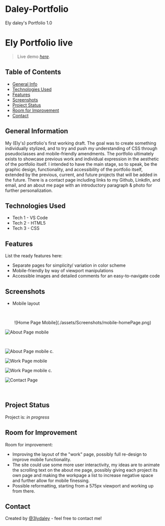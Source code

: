 # Daley-Portfolio
Ely daley's Portfolio 1.0

# Ely Portfolio live
> Live demo [_here_](https://3lydaley.github.io/Daley-Portfolio/). <!-- Project link here. -->

## Table of Contents
* [General Info](#general-information)
* [Technologies Used](#technologies-used)
* [Features](#features)
* [Screenshots](#screenshots)
* [Project Status](#project-status)
* [Room for Improvement](#room-for-improvement)
* [Contact](#contact)
<!-- * [License](#license) -->


## General Information
My (Ely's) portfolio's first working draft. The goal was to create something individually stylized, and to try and push my understanding of CSS 
through pseudoclasses and mobile-friendly amendments. The portfolio ultimately exists to showcase previous work and individual expression in the 
aesthetic of the portfolio itself. I intended to have the main stage, so to speak, be the graphic design, functionality, and accessibility of the portfolio itself, extended
by the previous, current, and future projects that will be added in the future. There is a contact page including links to my Github, LinkdIn, and email, and an about me page 
with an introductory paragraph & photo for further personalization.



## Technologies Used
- Tech 1 - VS Code
- Tech 2 - HTML5
- Tech 3 - CSS


## Features
List the ready features here:
- Separate pages for simplicity/ variation in color scheme
- Mobile-friendly by way of viewport manipulations 
- Accessible images and detailed comments for an easy-to-navigate code


## Screenshots
- Mobile layout 
<br/>
<p align="center">
![Home Page Mobile](./assets/Screenshots/mobile-homePage.png)

![About Page mobile](./assets/Screenshots/mobile-about-1.png) 

<br/>

![About Page mobile c.](./assets/Screenshots/mobile-about-2.png)

![Work Page mobile](./assets/Screenshots/mobile-work-1.png)
<br/>

![Work Page mobile c.](./assets/Screenshots/mobile-work-2.png)

![Contact Page](./assets/Screenshots/mobile-contact.png)

<br/>
</p>

## Project Status
Project is: _in progress_ 

## Room for Improvement

Room for improvement:
- Improving the layout of the "work" page, possibly full re-design to improve mobile functionality.
- The site could use some more user interactivity, my ideas 
are to animate the scrolling text on the about me page, possibly giving each project its own page and making the workpage a list to increase negative space and further allow
for mobile finessing. 
- Possible reformatting, starting from a 575px viewport and working up from there.


## Contact
Created by [@3lydaley](https://github.com/3lyDaley) - feel free to contact me!



